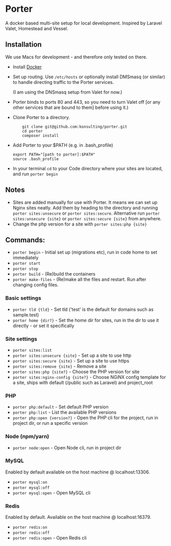 # Porter

A docker based multi-site setup for local development.  Inspired by Laravel Valet, Homestead and Vessel.

## Installation

We use Macs for development - and therefore only tested on there.

 - Install [Docker](https://www.docker.com/community-edition)
 - Set up routing. Use `/etc/hosts` or optionally install DMSmasq (or similar) to handle directing traffic to the Porter services. 
 
   (I am using the DNSmasq setup from Valet for now.)
 - Porter binds to ports 80 and 443, so you need to turn Valet off [or any other services that are bound to them] before using it.)
 - Clone Porter to a directory.
 
    ```
        git clone git@github.com:konsulting/porter.git
        cd porter
        composer install
    ```
 
 - Add Porter to your $PATH (e.g. in .bash_profile)
 
    ```
    export PATH="[path to porter]:$PATH" 
    source .bash_profile
    ```
 
 - In your terminal `cd` to your Code directory where your sites are located, and run `porter begin`
 
 ## Notes
 - Sites are added manually for use with Porter. It means we can set up Nginx sites neatly.  Add them by heading to the directory and running `porter sites:unsecure` or `porter sites:secure`. Alternative run `porter sites:unsecure {site}` or `porter sites:secure {site}` from anywhere.
 - Change the php version for a site with `porter sites:php {site}`
 
## Commands:

 - `porter begin` - Initial set up (migrations etc), run in code home to set immediately
 - `porter start`
 - `porter stop`
 - `porter build` - (Re)build the containers
 - `porter make-files` - (Re)make all the files and restart. Run after changing config files.

### Basic settings

 - `porter tld {tld}` - Set tld ('test' is the default for domains such as sample.test)
 - `porter home {dir?}` - Set the home dir for sites, run in the dir to use it directly - or set it specifically
 
### Site settings

 - `porter sites:list` 
 - `porter sites:unsecure {site}` - Set up a site to use http
 - `porter sites:secure {site}` - Set up a site to use https
 - `porter sites:remove {site}` - Remove a site 
 - `porter sites:php {site?}` - Choose the PHP version for site
 - `porter sites:nginx-config {site?}` - Choose NGiNX config template for a site, ships with default (/public such as Laravel) and project_root

### PHP
 - `porter php:default` - Set default PHP version
 - `porter php:list` - List the available PHP versions
 - `porter php:open {version?}` - Open the PHP cli for the project, run in project dir, or run a specific version

### Node (npm/yarn)
 - `porter node:open` - Open Node cli, run in project dir

### MySQL
Enabled by default available on the host machine @ localhost:13306. 

 - `porter mysql:on`
 - `porter mysql:off`
 - `porter mysql:open` - Open MySQL cli

### Redis

Enabled by default.  Available on the host machine @ localhost:16379.

 - `porter redis:on`
 - `porter redis:off`
 - `porter redis:open` - Open Redis cli
